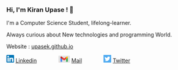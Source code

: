 ### Hi, I'm Kiran Upase ! 👋

I'm a Computer Science Student, lifelong-learner.

Always curious about New technologies and programming World.

Website : [upasek.github.io](https://upasek.github.io/)

<img src='images/LinkedIn2.png' width='20'> [Linkedin](https://www.linkedin.com/in/kiranupase/)
&ensp;&ensp;&ensp;&ensp;&ensp;&ensp;&ensp;
<img src='images/mail.png' width='30'> [Mail](mailto:kvsupase@gmail.com)
&ensp;&ensp;&ensp;&ensp;&ensp;&ensp;&ensp;
<img src='images/Twitter.png' width='20'> [Twitter](https://twitter.com/Kiranupase86)

<!--
[<img src="images/LeetCode.png" width='20' height='20'> ](https://leetcode.com/KiranUpase/)

<!--
**upasek/upasek** is a ✨ _special_ ✨ repository because its `README.md` (this file) appears on your GitHub profile.

Here are some ideas to get you started:

- 🔭 I’m currently working on ...
- 🌱 I’m currently learning ...
- 👯 I’m looking to collaborate on ...
- 🤔 I’m looking for help with ...
- 💬 Ask me about ...
- 📫 How to reach me: ...
- 😄 Pronouns: ...
- ⚡ Fun fact: ...
- <img src="images/LeetCode.png" width='20' height='20'> [LeetCode](https://leetcode.com/KiranUpase/)
-->

